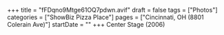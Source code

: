 +++
title = "fFDqno9Mtge61OQ7pdwn.avif"
draft = false
tags = ["Photos"]
categories = ["ShowBiz Pizza Place"]
pages = ["Cincinnati, OH (8801 Colerain Ave)"]
startDate = ""
+++
Center Stage (2006)
